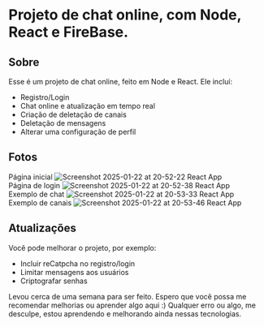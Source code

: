 # Projeto de chat online, com Node, React e FireBase.

## Sobre
Esse é um projeto de chat online, feito em Node e React. Ele incluí:
- Registro/Login
- Chat online e atualização em tempo real
- Criação de deletação de canais
- Deletação de mensagens
- Alterar uma configuração de perfil

## Fotos
Página inicial
![Screenshot 2025-01-22 at 20-52-22 React App](https://github.com/user-attachments/assets/9584fa95-4865-4708-a0c0-1ba9de27901d)
<br/>
Página de login
![Screenshot 2025-01-22 at 20-52-38 React App](https://github.com/user-attachments/assets/a87c3732-a048-4095-98ff-eb8095ca18c2)
<br/>
Exemplo de chat
![Screenshot 2025-01-22 at 20-53-33 React App](https://github.com/user-attachments/assets/9e45e3fb-980b-4b47-ae7c-ad7ebf84a579)
<br/>
Exemplo de canais
![Screenshot 2025-01-22 at 20-53-46 React App](https://github.com/user-attachments/assets/048d7c22-ba5d-4eb3-8b55-0ce3115b71a5)

## Atualizações
Você pode melhorar o projeto, por exemplo:
- Incluir reCatpcha no registro/login
- Limitar mensagens aos usuários
- Criptografar senhas

Levou cerca de uma semana para ser feito. Espero que você possa me recomendar melhorias ou aprender algo aqui :)
Qualquer erro ou algo, me desculpe, estou aprendendo e melhorando ainda nessas tecnologias.
